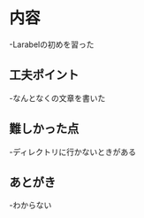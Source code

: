 <!-- readme.md -->

# 内容
-Larabelの初めを習った
## 工夫ポイント
-なんとなくの文章を書いた
## 難しかった点
-ディレクトリに行かないときがある
## あとがき
-わからない